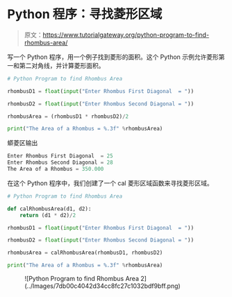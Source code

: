 # Python 程序：寻找菱形区域

> 原文：<https://www.tutorialgateway.org/python-program-to-find-rhombus-area/>

写一个 Python 程序，用一个例子找到菱形的面积。这个 Python 示例允许菱形第一和第二对角线，并计算菱形面积。

```py
# Python Program to find Rhombus Area

rhombusD1 = float(input("Enter Rhombus First Diagonal  = "))

rhombusD2 = float(input("Enter Rhombus Second Diagonal = "))

rhombusArea = (rhombusD1 * rhombusD2)/2

print("The Area of a Rhombus = %.3f" %rhombusArea) 
```

蟒菱区输出

```py
Enter Rhombus First Diagonal  = 25
Enter Rhombus Second Diagonal = 28
The Area of a Rhombus = 350.000
```

在这个 Python 程序中，我们创建了一个 cal 菱形区域函数来寻找菱形区域。

```py
# Python Program to find Rhombus Area

def calRhombusArea(d1, d2):
    return (d1 * d2)/2

rhombusD1 = float(input("Enter Rhombus First Diagonal  = "))

rhombusD2 = float(input("Enter Rhombus Second Diagonal = "))

rhombusArea = calRhombusArea(rhombusD1, rhombusD2)

print("The Area of a Rhombus = %.3f" %rhombusArea) 
```

<figure class="wp-block-image size-large">![Python Program to find Rhombus Area 2](../Images/7db00c4042d34cc8fc27c1032bdf9bff.png)</figure>